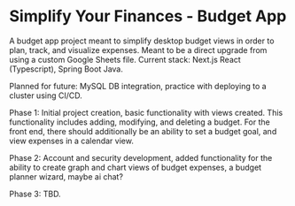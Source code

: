 # Simplify Your Finances - Budget App
A budget app project meant to simplify desktop budget views in order to plan, track, and visualize expenses.
Meant to be a direct upgrade from using a custom Google Sheets file.
Current stack: Next.js React (Typescript), Spring Boot Java.

Planned for future: MySQL DB integration, practice with deploying to a cluster using CI/CD.

Phase 1: Initial project creation, basic functionality with views created. This functionality includes adding, modifying, and deleting a budget. For the front end, there should additionally be an ability to set a budget goal, and view expenses in a calendar view.

Phase 2: Account and security development, added functionality for the ability to create graph and chart views of budget expenses, a budget planner wizard, maybe ai chat?

Phase 3: TBD.
